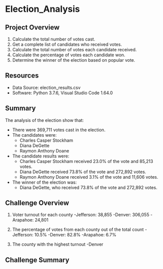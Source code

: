 # Election_Analysis

## Project Overview
1. Calculate the total number of votes cast.
2. Get a complete list of candidates who received votes.
3. Calculate the total number of votes each candidate received.
4. Calculate the percentage of votes each candidate won.
5. Determine the winner of the election based on popular vote.

## Resources
 - Data Source: election_results.csv
 - Software: Python 3.7.6, Visual Studio Code 1.64.0

## Summary
The analysis of the election show that:
- There were 369,711 votes cast in the election.
- The candidates were:
    - Charles Casper Stockham
    - Diana DeGette
    - Raymon Anthony Doane
 - The candidate results were:
     - Charles Casper Stockham received 23.0% of the vote and 85,213 votes.
     - Diana DeGette received 73.8% of the vote and 272,892 votes.
     - Raymon Anthony Doane received 3.1% of the vote and 11,606 votes.
 - The winner of the election was:
    - Diana DeGette, who received 73.8% of the vote and 272,892 votes.
    
## Challenge Overview
1. Voter turnout for each county
    -Jefferson: 38,855
    -Denver: 306,055
    -Arapahoe: 24,801

2. The percentage of votes from each county out of the total count
    -Jefferson: 10.5%
    -Denver: 82.8%
    -Arapahoe: 6.7%

3. The county with the highest turnout
    -Denver
## Challenge Summary